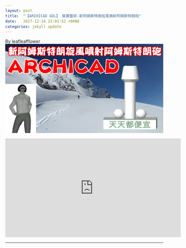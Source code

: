```yaml
---
layout: post
title:  "【ARCHICAD GDL】 裝置藝術-新阿姆斯特朗炫風噴射阿姆斯特朗砲"
date:   2017-12-16 22:01:52 +0000
categories: jekyll update
---
```

By leafleafflower  
![新阿姆斯特朗炫風噴射阿姆斯特朗砲Cover](/assets/ArchiCAD/新阿姆斯特朗炫風噴射阿姆斯特朗砲Cover.png)
<iframe width="560" height="315" src="https://www.youtube.com/embed/2mD3280jf0I" frameborder="0" gesture="media" allow="encrypted-media" allowfullscreen></iframe>




-------------------------------------------------------  

[帶路雞Pro-App-Store]: https://appsto.re/tw/kp-Sfb.i
[帶路雞-App-Store]: https://appsto.re/tw/amD6eb.i

